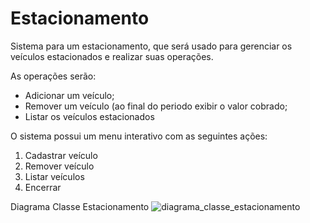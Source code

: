 # Estacionamento
Sistema para um estacionamento, que será usado para gerenciar os veículos estacionados e realizar suas operações.

As operações serão:
- Adicionar um veículo;
- Remover um veículo (ao final do periodo exibir o valor cobrado;
- Listar os veículos estacionados

O sistema possui um menu interativo com as seguintes ações:
1. Cadastrar veículo
2. Remover veículo
3. Listar veículos
4. Encerrar

Diagrama Classe Estacionamento
![diagrama_classe_estacionamento](https://github.com/JullyVaz/Estacionamento/assets/110746371/4e1562ac-edb5-46a9-9810-66bcb1f99c74)

